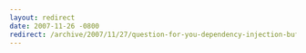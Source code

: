 ```yaml
---
layout: redirect
date: 2007-11-26 -0800
redirect: /archive/2007/11/27/question-for-you-dependency-injection-buffs.aspx/
---
```


